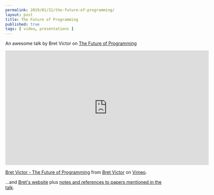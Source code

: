 ```yaml
---
permalink: 2019/01/31/the-future-of-programming/
layout: post
title: The Future of Programming
published: true 
tags: [ video, presentations ]
---
```


An awesome talk by Bret Victor on <a href="https://vimeo.com/71278954">The Future of Programming</a>

<iframe src="https://player.vimeo.com/video/71278954?title=0&byline=0&portrait=0" width="640" height="360" frameborder="0" webkitallowfullscreen mozallowfullscreen allowfullscreen></iframe>
<p><a href="https://vimeo.com/71278954">Bret Victor - The Future of Programming</a> from <a href="https://vimeo.com/worrydream">Bret Victor</a> on <a href="https://vimeo.com">Vimeo</a>.</p>


...and <a href="http://worrydream.com/">Bret's website</a> plus <a href="http://worrydream.com/dbx/">notes and references to papers mentioned in the talk</a>.

